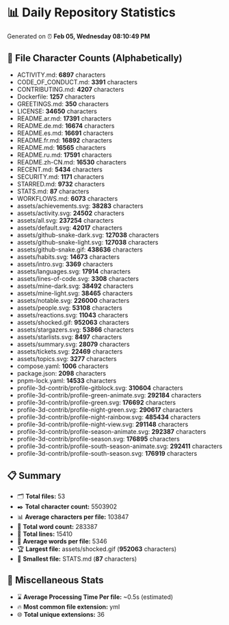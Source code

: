 # 📊 Daily Repository Statistics
Generated on ⏰ **Feb 05, Wednesday 08:10:49 PM**

## 📂 File Character Counts (Alphabetically)
- ACTIVITY.md: **6897** characters
- CODE_OF_CONDUCT.md: **3391** characters
- CONTRIBUTING.md: **4207** characters
- Dockerfile: **1257** characters
- GREETINGS.md: **350** characters
- LICENSE: **34650** characters
- README.ar.md: **17391** characters
- README.de.md: **16674** characters
- README.es.md: **16691** characters
- README.fr.md: **16892** characters
- README.md: **16565** characters
- README.ru.md: **17591** characters
- README.zh-CN.md: **16530** characters
- RECENT.md: **5434** characters
- SECURITY.md: **1171** characters
- STARRED.md: **9732** characters
- STATS.md: **87** characters
- WORKFLOWS.md: **6073** characters
- assets/achievements.svg: **38283** characters
- assets/activity.svg: **24502** characters
- assets/all.svg: **237254** characters
- assets/default.svg: **42017** characters
- assets/github-snake-dark.svg: **127038** characters
- assets/github-snake-light.svg: **127038** characters
- assets/github-snake.gif: **438636** characters
- assets/habits.svg: **14673** characters
- assets/intro.svg: **3369** characters
- assets/languages.svg: **17914** characters
- assets/lines-of-code.svg: **3308** characters
- assets/mine-dark.svg: **38492** characters
- assets/mine-light.svg: **38465** characters
- assets/notable.svg: **226000** characters
- assets/people.svg: **53108** characters
- assets/reactions.svg: **11043** characters
- assets/shocked.gif: **952063** characters
- assets/stargazers.svg: **53866** characters
- assets/starlists.svg: **8497** characters
- assets/summary.svg: **28079** characters
- assets/tickets.svg: **22469** characters
- assets/topics.svg: **3277** characters
- compose.yaml: **1006** characters
- package.json: **2098** characters
- pnpm-lock.yaml: **14533** characters
- profile-3d-contrib/profile-gitblock.svg: **310604** characters
- profile-3d-contrib/profile-green-animate.svg: **292184** characters
- profile-3d-contrib/profile-green.svg: **176692** characters
- profile-3d-contrib/profile-night-green.svg: **290617** characters
- profile-3d-contrib/profile-night-rainbow.svg: **485434** characters
- profile-3d-contrib/profile-night-view.svg: **291148** characters
- profile-3d-contrib/profile-season-animate.svg: **292387** characters
- profile-3d-contrib/profile-season.svg: **176895** characters
- profile-3d-contrib/profile-south-season-animate.svg: **292411** characters
- profile-3d-contrib/profile-south-season.svg: **176919** characters

## 📋 Summary
- 🗂️ **Total files:** 53
- ✒️ **Total character count:** 5503902
- 📊 **Average characters per file:** 103847
- 📝 **Total word count:** 283387
- 🧾 **Total lines:** 15410
- 📐 **Average words per file:** 5346
- 🏆 **Largest file:** assets/shocked.gif (**952063** characters)
- 🥉 **Smallest file:** STATS.md (**87** characters)

## 🌟 Miscellaneous Stats
- ⌛ **Average Processing Time Per file:** ~0.5s (estimated)
- 🔥 **Most common file extension:** yml
- 🌐 **Total unique extensions:** 36
